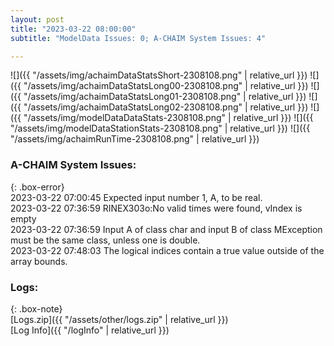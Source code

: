 ```yaml
---
layout: post
title: "2023-03-22 08:00:00"
subtitle: "ModelData Issues: 0; A-CHAIM System Issues: 4"

---
```


![]({{ "/assets/img/achaimDataStatsShort-2308108.png" | relative_url }})
![]({{ "/assets/img/achaimDataStatsLong00-2308108.png" | relative_url }})
![]({{ "/assets/img/achaimDataStatsLong01-2308108.png" | relative_url }})
![]({{ "/assets/img/achaimDataStatsLong02-2308108.png" | relative_url }})
![]({{ "/assets/img/modelDataDataStats-2308108.png" | relative_url }})
![]({{ "/assets/img/modelDataStationStats-2308108.png" | relative_url }})
![]({{ "/assets/img/achaimRunTime-2308108.png" | relative_url }})



### A-CHAIM System Issues:  
  
{: .box-error}  
2023-03-22 07:00:45 Expected input number 1, A, to be real.  
2023-03-22 07:36:59 RINEX303o:No valid times were found, vIndex is empty  
2023-03-22 07:36:59 Input A of class char and input B of class MException must be the same class, unless one is double.  
2023-03-22 07:48:03 The logical indices contain a true value outside of the array bounds.  

### Logs:  
  
{: .box-note}  
[Logs.zip]({{ "/assets/other/logs.zip" | relative_url }})  
[Log Info]({{ "/logInfo" | relative_url }})  
